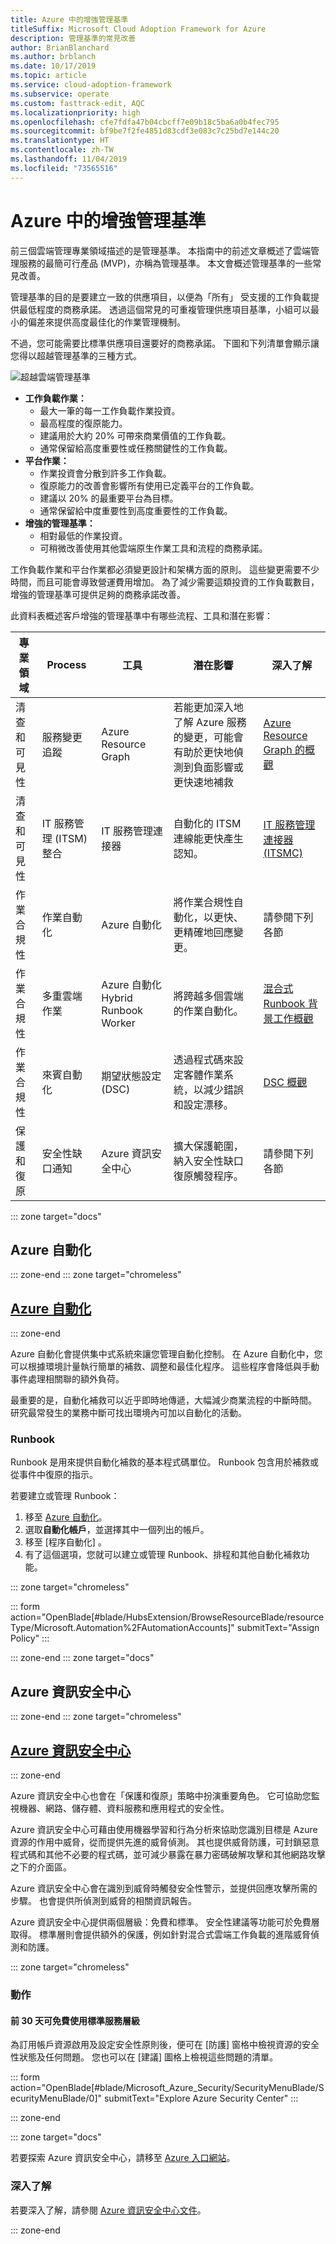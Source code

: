 ```yaml
---
title: Azure 中的增強管理基準
titleSuffix: Microsoft Cloud Adoption Framework for Azure
description: 管理基準的常見改善
author: BrianBlanchard
ms.author: brblanch
ms.date: 10/17/2019
ms.topic: article
ms.service: cloud-adoption-framework
ms.subservice: operate
ms.custom: fasttrack-edit, AQC
ms.localizationpriority: high
ms.openlocfilehash: cfe7fdfa47b04cbcff7e09b18c5ba6a0b4fec795
ms.sourcegitcommit: bf9be7f2fe4851d83cdf3e083c7c25bd7e144c20
ms.translationtype: HT
ms.contentlocale: zh-TW
ms.lasthandoff: 11/04/2019
ms.locfileid: "73565516"
---
```

# <a name="enhanced-management-baseline-in-azure"></a>Azure 中的增強管理基準

前三個雲端管理專業領域描述的是管理基準。 本指南中的前述文章概述了雲端管理服務的最簡可行產品 (MVP)，亦稱為管理基準。 本文會概述管理基準的一些常見改善。

管理基準的目的是要建立一致的供應項目，以便為「所有」  受支援的工作負載提供最低程度的商務承諾。 透過這個常見的可重複管理供應項目基準，小組可以最小的偏差來提供高度最佳化的作業管理機制。

不過，您可能需要比標準供應項目還要好的商務承諾。 下圖和下列清單會顯示讓您得以超越管理基準的三種方式。

![超越雲端管理基準](../../_images/manage/beyond-the-baseline.png)

- **工作負載作業：**
  - 最大一筆的每一工作負載作業投資。
  - 最高程度的復原能力。
  - 建議用於大約 20% 可帶來商業價值的工作負載。
  - 通常保留給高度重要性或任務關鍵性的工作負載。
- **平台作業：**
  - 作業投資會分散到許多工作負載。
  - 復原能力的改善會影響所有使用已定義平台的工作負載。
  - 建議以 20% 的最重要平台為目標。
  - 通常保留給中度重要性到高度重要性的工作負載。
- **增強的管理基準：**
  - 相對最低的作業投資。
  - 可稍微改善使用其他雲端原生作業工具和流程的商務承諾。

工作負載作業和平台作業都必須變更設計和架構方面的原則。 這些變更需要不少時間，而且可能會導致營運費用增加。 為了減少需要這類投資的工作負載數目，增強的管理基準可提供足夠的商務承諾改善。

此資料表概述客戶增強的管理基準中有哪些流程、工具和潛在影響：

| 專業領域  | Process  | 工具 | 潛在影響 | 深入了解 |
|---|---|---|---|---|
|清查和可見性|服務變更追蹤|Azure Resource Graph|若能更加深入地了解 Azure 服務的變更，可能會有助於更快地偵測到負面影響或更快速地補救|[Azure Resource Graph 的概觀](https://docs.microsoft.com/azure/governance/resource-graph/overview)|
|清查和可見性|IT 服務管理 (ITSM) 整合|IT 服務管理連接器|自動化的 ITSM 連線能更快產生認知。|[IT 服務管理連接器 (ITSMC)](https://docs.microsoft.com/azure/azure-monitor/platform/itsmc-overview)|
|作業合規性|作業自動化|Azure 自動化|將作業合規性自動化，以更快、更精確地回應變更。|請參閱下列各節|
|作業合規性|多重雲端作業|Azure 自動化 Hybrid Runbook Worker|將跨越多個雲端的作業自動化。|[混合式 Runbook 背景工作概觀](https://docs.microsoft.com/azure/automation/automation-hybrid-runbook-worker)|
|作業合規性|來賓自動化| 期望狀態設定 (DSC)|透過程式碼來設定客體作業系統，以減少錯誤和設定漂移。|[DSC 概觀](https://docs.microsoft.com/powershell/scripting/dsc/overview/overview)|
|保護和復原|安全性缺口通知|Azure 資訊安全中心|擴大保護範圍，納入安全性缺口復原觸發程序。|請參閱下列各節|

::: zone target="docs"

## <a name="azure-automation"></a>Azure 自動化

::: zone-end
::: zone target="chromeless"

## <a name="azure-automationtabazureautomation"></a>[Azure 自動化](#tab/AzureAutomation)

::: zone-end

Azure 自動化會提供集中式系統來讓您管理自動化控制。 在 Azure 自動化中，您可以根據環境計量執行簡單的補救、調整和最佳化程序。 這些程序會降低與手動事件處理相關聯的額外負荷。

最重要的是，自動化補救可以近乎即時地傳遞，大幅減少商業流程的中斷時間。 研究最常發生的業務中斷可找出環境內可加以自動化的活動。

### <a name="runbooks"></a>Runbook

Runbook 是用來提供自動化補救的基本程式碼單位。 Runbook 包含用於補救或從事件中復原的指示。

若要建立或管理 Runbook：

1. 移至 [Azure 自動化](https://portal.azure.com/#blade/HubsExtension/BrowseResourceBlade/resourceType/Microsoft.Automation%2FAutomationAccounts)。
1. 選取**自動化帳戶**，並選擇其中一個列出的帳戶。
1. 移至 [程序自動化]  。
1. 有了這個選項，您就可以建立或管理 Runbook、排程和其他自動化補救功能。

::: zone target="chromeless"

<!-- markdownlint-disable DOCSMD001 -->

::: form action="OpenBlade[#blade/HubsExtension/BrowseResourceBlade/resourceType/Microsoft.Automation%2FAutomationAccounts]" submitText="Assign Policy" :::

<!-- markdownlint-enable DOCSMD001 -->

::: zone-end
::: zone target="docs"

## <a name="azure-security-center"></a>Azure 資訊安全中心

::: zone-end
::: zone target="chromeless"

## <a name="azure-security-centertabazuresecuritycenter"></a>[Azure 資訊安全中心](#tab/AzureSecurityCenter)

::: zone-end

Azure 資訊安全中心也會在「保護和復原」策略中扮演重要角色。 它可協助您監視機器、網路、儲存體、資料服務和應用程式的安全性。

Azure 資訊安全中心可藉由使用機器學習和行為分析來協助您識別目標是 Azure 資源的作用中威脅，從而提供先進的威脅偵測。 其也提供威脅防護，可封鎖惡意程式碼和其他不必要的程式碼，並可減少暴露在暴力密碼破解攻擊和其他網路攻擊之下的介面區。

Azure 資訊安全中心會在識別到威脅時觸發安全性警示，並提供回應攻擊所需的步驟。 也會提供所偵測到威脅的相關資訊報告。

Azure 資訊安全中心提供兩個層級：免費和標準。 安全性建議等功能可於免費層取得。 標準層則會提供額外的保護，例如針對混合式雲端工作負載的進階威脅偵測和防護。

::: zone target="chromeless"

### <a name="action"></a>動作

#### <a name="try-standard-tier-for-free-for-your-first-30-days"></a>前 30 天可免費使用標準服務層級

為訂用帳戶資源啟用及設定安全性原則後，便可在 [防護]  窗格中檢視資源的安全性狀態及任何問題。 您也可以在 [建議]  圖格上檢視這些問題的清單。

::: form action="OpenBlade[#blade/Microsoft_Azure_Security/SecurityMenuBlade/SecurityMenuBlade/0]" submitText="Explore Azure Security Center" :::

::: zone-end

::: zone target="docs"

若要探索 Azure 資訊安全中心，請移至 [Azure 入口網站](https://portal.azure.com/#blade/Microsoft_Azure_Security/SecurityMenuBlade/SecurityMenuBlade/0)。

### <a name="learn-more"></a>深入了解

若要深入了解，請參閱 [Azure 資訊安全中心文件](https://docs.microsoft.com/azure/security-center)。

::: zone-end
